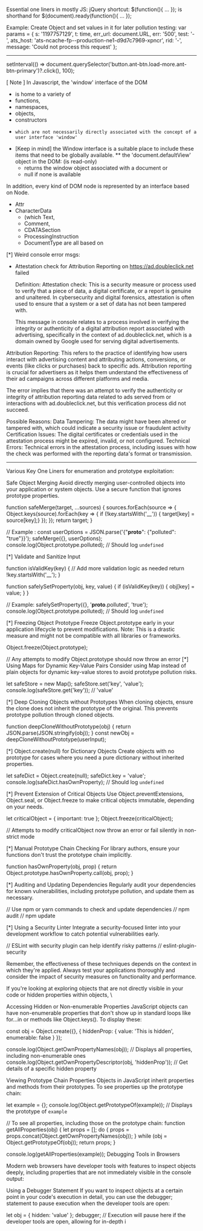 
<!-- <img width="419" alt="image" src="https://github.com/djsubstance/Essential-JS-or-PHP-one-liners/assets/20057689/a944fd34-1e76-4001-8962-b97032901427"> -->

Essential one liners in mostly JS:
jQuery shortcut: $(function(){ ... }); is shorthand for $(document).ready(function(){ ... });

  
Example:
Create Object and set values in it for later pollution testing:
var params = {
  s: '1197757129',
  t: time,
  err_url: document.URL,
  err: '500',
  test: '-',
  ats_host: 'ats-ncache-fp--production-ne1-d9d7c7969-xpncr',
  rid: '-',
  message: 'Could not process this request'
};

------------
 setInterval(() => document.querySelector('button.ant-btn.load-more.ant-btn-primary')?.click(), 100);

 


[ Note ]
In Javascript, the 'window' interface of the DOM
 - is home to a variety of
 -   functions,
 -   namespaces,
 -   objects,
 -   constructors
 -     which are not necessarily directly associated with the concept of a user interface 'window'
 - [Keep in mind] the Window interface is a suitable place to include these items that need to be globally available.
**
the 'document.defaultView' object in the DOM: (is read-only)
   - returns the window object associated with a document
   or
   - null if none is available

In addition, every kind of DOM node is represented by an interface based on Node. 
 * Attr
 * CharacterData
    *   (which Text,
    *    Comment,
    *    CDATASection 
    *    ProcessingInstruction 
    *    DocumentType
                            are all based on


[*] Weird console error msgs:
 * Attestation check for Attribution Reporting on https://ad.doubleclick.net failed

   Definition:
   Attestation check: This is a security measure or process used to verify that a piece of data,
    a digital certificate, or a report is genuine and unaltered. In cybersecurity and digital
    forensics, attestation is often used to ensure that a system or a set of data has not been tampered with.

    This message in console relates to a process involved in verifying the integrity or authenticity of a 
     digital attribution report associated with advertising, specifically in the context of ad.doubleclick.net, 
      which is a domain owned by Google used for serving digital advertisements.


Attribution Reporting: This refers to the practice of identifying how users interact with advertising content and attributing actions, 
conversions, or events (like clicks or purchases) back to specific ads. Attribution reporting is crucial for advertisers as it helps
them understand the effectiveness of their ad campaigns across different platforms and media.

The error implies that there was an attempt to verify the authenticity or integrity of attribution reporting data
related to ads served from or interactions with ad.doubleclick.net, but this verification process did not succeed.  

Possible Reasons:
Data Tampering: The data might have been altered or tampered with, which could indicate a security issue or fraudulent activity
Certification Issues: The digital certificates or credentials used in the attestation process might be expired, invalid, or not configured.
Technical Errors: Technical errors in the attestation process, including issues with how the check was performed
with the reporting data's format or transmission.
 
--------------------------------------------------------------------------------------------------------------------------------
Various Key One Liners for enumeration and prototype exploitation:

Safe Object Merging
Avoid directly merging user-controlled objects into your application or system objects. 
Use a secure function that ignores prototype properties.

function safeMerge(target, ...sources) {  sources.forEach(source => {
    Object.keys(source).forEach(key => { if (!key.startsWith('__')) {
        target[key] = source[key];}    });  }); return target; }

// Example :
const userOptions = JSON.parse('{"__proto__": {"polluted": "true"}}');
safeMerge({}, userOptions);
console.log(Object.prototype.polluted); // Should log `undefined`


[*] Validate and Sanitize Input

function isValidKey(key) {   // Add more validation logic as needed
  return !key.startsWith('__');
}

function safelySetProperty(obj, key, value) {
  if (isValidKey(key)) {    obj[key] = value; } }

// Example:
safelySetProperty({}, '__proto__.polluted', 'true');
console.log(Object.prototype.polluted); // Should log `undefined`

[*] Freezing Object Prototype
Freeze Object.prototype early in your application lifecycle to prevent modifications.
Note: This is a drastic measure and might not be compatible with all libraries or frameworks.

Object.freeze(Object.prototype);

// Any attempts to modify Object.prototype should now throw an error
[*] Using Maps for Dynamic Key-Value Pairs
Consider using Map instead of plain objects for dynamic key-value stores to avoid prototype pollution risks.

let safeStore = new Map();
safeStore.set('key', 'value');
console.log(safeStore.get('key')); // 'value'

[*] Deep Cloning Objects without Prototypes
When cloning objects, ensure the clone does not inherit the prototype of the original. This prevents prototype pollution through cloned objects.

function deepCloneWithoutPrototype(obj) {   return JSON.parse(JSON.stringify(obj));  }
const newObj = deepCloneWithoutPrototype(userInput);

[*] Object.create(null) for Dictionary Objects
Create objects with no prototype for cases where you need a pure dictionary without inherited properties.

let safeDict = Object.create(null);
safeDict.key = 'value';
console.log(safeDict.hasOwnProperty); // Should log `undefined`

[*] Prevent Extension of Critical Objects
Use Object.preventExtensions, Object.seal, or Object.freeze to make critical objects immutable, depending on your needs.

let criticalObject = { important: true };
Object.freeze(criticalObject);

// Attempts to modify criticalObject now throw an error or fail silently in non-strict mode

[*] Manual Prototype Chain Checking
For library authors, ensure your functions don't trust the prototype chain implicitly.

function hasOwnProperty(obj, prop) {
  return Object.prototype.hasOwnProperty.call(obj, prop);
}

[*] Auditing and Updating Dependencies
Regularly audit your dependencies for known vulnerabilities, including prototype pollution, and update them as necessary.

// Use npm or yarn commands to check and update dependencies
// npm audit
// npm update

[*] Using a Security Linter
Integrate a security-focused linter into your development workflow to catch potential vulnerabilities early.

// ESLint with security plugin can help identify risky patterns
// eslint-plugin-security

Remember, the effectiveness of these techniques depends on the context in which they're applied.
Always test your applications thoroughly and consider the impact of security measures on functionality and performance.

If you're looking at exploring objects that are not directly visible in your code or hidden properties within objects, \

Accessing Hidden or Non-enumerable Properties
JavaScript objects can have non-enumerable properties that don't show up in standard loops like for...in or methods like Object.keys(). To display these:


const obj = Object.create({}, {
  hiddenProp: {
    value: 'This is hidden',
    enumerable: false
  }
});

console.log(Object.getOwnPropertyNames(obj)); // Displays all properties, including non-enumerable ones
console.log(Object.getOwnPropertyDescriptor(obj, 'hiddenProp')); // Get details of a specific hidden property

Viewing Prototype Chain Properties
Objects in JavaScript inherit properties and methods from their prototypes. To see properties up the prototype chain:


let example = {};
console.log(Object.getPrototypeOf(example)); // Displays the prototype of `example`

// To see all properties, including those on the prototype chain:
function getAllProperties(obj) {
  let props = [];
  do {
    props = props.concat(Object.getOwnPropertyNames(obj));
  } while (obj = Object.getPrototypeOf(obj));
  return props;
}

console.log(getAllProperties(example));
Debugging Tools in Browsers

 Modern web browsers have developer tools with features to inspect objects deeply, 
 including properties that are not immediately visible in the console output:


Using a Debugger Statement
If you want to inspect objects at a certain point in your code's execution in detail, you can use the debugger; statement to pause execution when the developer tools are open:

let obj = { hidden: 'value' };
debugger; // Execution will pause here if the developer tools are open, allowing for in-depth i
